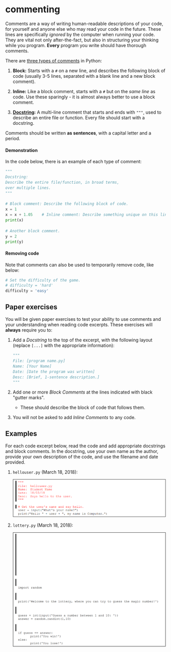 # commenting

Comments are a way of writing human-readable descriptions of your code, for yourself and anyone else who may read your code in the future. These lines are specifically *ignored* by the computer when running your code. They are vital not only after-the-fact, but also in structuring your thinking while you program. **Every** program you write should have thorough comments.

There are [three types of comments](https://www.python.org/dev/peps/pep-0008/#comments) in Python:

1. **Block:** Starts with a `#` on a new line, and describes the following block of code (usually 3-5 lines, separated with a blank line and a new block comment).

2. **Inline:** Like a block comment, starts with a `#` but on the *same line* as code. Use these sparingly - it is almost always better to use a block comment.

3. **[Docstring](https://www.python.org/dev/peps/pep-0257/#what-is-a-docstring):** A multi-line comment that starts and ends with `"""`, used to describe an entire file or function. Every file should start with a docstring.

Comments should be written **as sentences**, with a capital letter and a period.

#### Demonstration

In the code below, there is an example of each type of comment:

```python
"""
Docstring:
Describe the entire file/function, in broad terms,
over multiple lines.
"""

# Block comment: Describe the following block of code.
x = 1
x = x + 1.05    # Inline comment: Describe something unique on this line.
print(x)

# Another block comment.
y = 2
print(y)
```

#### Removing code

Note that comments can also be used to temporarily remove code, like below:

```python
# Set the difficulty of the game.
# difficulty = 'hard'
difficulty = 'easy'
```

## Paper exercises

You will be given paper exercises to test your ability to use comments and your understanding when reading code excerpts. These exercises will **always** require you to:

1. Add a *Docstring* to the top of the excerpt, with the following layout (replace `[...]` with the appropriate information):

    ```python
    """
    File: [program name.py]
    Name: [Your Name]
    Date: [Date the program was written]
    Desc: [Brief, 1-sentence description.]
    """
    ```

2. Add one or more *Block Comments* at the lines indicated with black "gutter marks".

    - These should describe the block of code that follows them.

3. You will not be asked to add *Inline Comments* to any code.

## Examples

For each code excerpt below, read the code and add appropriate docstrings and block comments. In the docstring, use your own name as the author, provide your own description of the code, and use the filename and date provided.

1. `hellouser.py` (March 18, 2018):

    ![Example 1](./commenting1.png "Example 1")

2. `lottery.py` (March 18, 2018):

    ![Example 2](./commenting2.png "Example 2")
